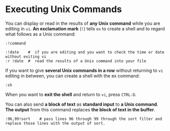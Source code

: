 # Executing Unix Commands

You can display or read in the results of **any Unix command** while you are editing in `vi`. **An exclamation mark** (`!`) tells `ex` to create a shell and to regard what follows as a Unix command:  

```vim
:!command

:!date    #  if you are editing and you want to check the time or date without exiting vi
:r !date  #  read the results of a Unix command into your file
```

If you want to give **several Unix commands in a row** without returning to `vi` editing in between, you can create a shell with the ex command:

```vim
:sh
```

When you want to **exit the shell** and return to `vi`, press `CTRL-D`.

You can also send **a block of text** as **standard input** to **a Unix command**. **The output** from this command replaces **the block of text in the buffer**.

```vim
:96,99!sort    # pass lines 96 through 99 through the sort filter and replace those lines with the output of sort.
```
